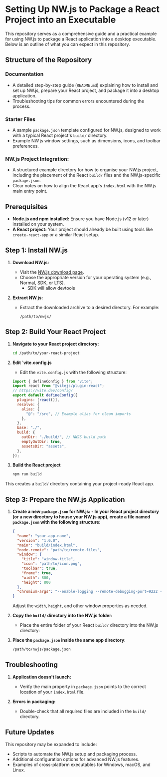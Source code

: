 # Setting Up NW.js to Package a React Project into an Executable

This repository serves as a comprehensive guide and a practical example for using NW.js to package a React application into a desktop executable. Below is an outline of what you can expect in this repository.

## Structure of the Repository

### Documentation

- A detailed step-by-step guide (`README.md`) explaining how to install and set up NW.js, prepare your React project, and package it into a desktop application.
- Troubleshooting tips for common errors encountered during the process.

### Starter Files

- A sample `package.json` template configured for NW.js, designed to work with a typical React project's `build/` directory.
- Example NW.js window settings, such as dimensions, icons, and toolbar preferences.

### NW.js Project Integration:

- A structured example directory for how to organise your NW.js project, including the placement of the React `build/` files and the NW.js-specific `package.json`.
- Clear notes on how to align the React app's `index.html` with the NW.js main entry point.

## Prerequisites

- **Node.js and npm installed:** Ensure you have Node.js (v12 or later) installed on your system.
- **A React project:** Your project should already be built using tools like `create-react-app` or a similar React setup.

## Step 1: Install NW.js

1. **Download NW.js:**

   - Visit the [NW.js download page](https://nwjs.io/downloads/).
   - Choose the appropriate version for your operating system (e.g., Normal, SDK, or LTS).
     - SDK will allow devtools

2. **Extract NW.js:**
   - Extract the downloaded archive to a desired directory. For example:
     ```
     /path/to/nwjs/
     ```

## Step 2: Build Your React Project

1. **Navigate to your React project directory:**
   ```bash
   cd /path/to/your-react-project
   ```
2. **Edit `vite.config.js**

   - Edit the `vite.config.js` with the following structure:

   ```javascript
   import { defineConfig } from "vite";
   import react from "@vitejs/plugin-react";
   // https://vite.dev/config/
   export default defineConfig({
     plugins: [react()],
     resolve: {
       alias: {
         "@": "/src", // Example alias for clean imports
       },
     },
     base: "./",
     build: {
       outDir: "./build/", // NWJS build path
       emptyOutDir: true,
       assetsDir: "assets",
     },
   });
   ```

3. **Build the React project**
   ```bash
   npm run build
   ```

This creates a `build/` directory containing your project-ready React app.

## Step 3: Prepare the NW.js Application

1.  **Create a new `package.json` for NW.js: - In your React project directory (or a new directory to house your NW.js app), create a file named `package.json` with the following structure:**

    ```json
    {
      "name": "your-app-name",
      "version": "1.0.0",
      "main": "build/index.html",
      "node-remote": "path/to/remote-files",
      "window": {
        "title": "window-title",
        "icon": "path/to/icon.png",
        "toolbar": true,
        "frame": true,
        "width": 800,
        "height": 800
      },
      "chromium-args": "--enable-logging --remote-debugging-port=9222 --no-sandbox"
    }
    ```

    Adjust the `width`, `height`, and other window properties as needed.

2.  **Copy the `build/` directory into the NW.js folder:**

    - Place the entire folder of your React `build/` directory into the NW.js directory:

3.  **Place the `package.json` inside the same app directory**:
    ```bash
    /path/to/nwjs/package.json
    ```

## Troubleshooting

1. **Application doesn't launch:**

   - Verify the main property in `package.json` points to the correct location of your `index.html` file.

2. **Errors in packaging:**
   - Double-check that all required files are included in the `build/` directory.

## Future Updates

This repository may be expanded to include:

- Scripts to automate the NW.js setup and packaging process.
- Additional configuration options for advanced NW.js features.
- Examples of cross-platform executables for Windows, macOS, and Linux.
